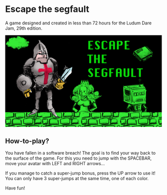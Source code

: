 # Escape the segfault

A game designed and created in less than 72 hours for the
Ludum Dare Jam, 29th edition.

![in-game screenshot](assets/ecran_intro.png?raw=true "Escape the segfault: a game made with pygame")

## How-to-play?

You have fallen in a software breach!
The goal is to find your way back to the surface of the game.
For this you need to jump with the SPACEBAR, move your avatar with LEFT and RIGHT arrows...

If you manage to catch a super-jump bonus, press the UP arrow to use it!
You can only have 3 super-jumps at the same time, one of each color.

Have fun!
